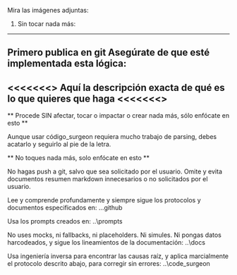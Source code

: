Mira las imágenes adjuntas:

1. Sin tocar nada más: 
---------------------------------------
Primero publica en git
Asegúrate de que esté implementada esta lógica:
---------------------------------------
<<<<<<<> Aquí la descripción exacta de qué es lo que quieres que haga <<<<<<<>
---------------------------------------

** Procede SIN afectar, tocar o impactar o crear nada más, sólo enfócate en esto **

Aunque usar código_surgeon requiera mucho trabajo de parsing, debes acatarlo y seguirlo al pie de la letra.

** No toques nada más, solo enfócate en esto **

No hagas push a git, salvo que sea solicitado por el usuario. Omite y evita documentos resumen markdown innecesarios o no solicitados por el usuario.


Lee y comprende profundamente y siempre sigue los protocolos y documentos especificados en: 
..\.github

Usa los prompts creados en:
..\prompts

No uses mocks, ni fallbacks, ni placeholders. Ni simules. Ni pongas datos harcodeados, y sigue los lineamientos de la documentación:
..\docs

Usa ingeniería inversa para encontrar las causas raíz, y aplica marcialmente el protocolo descrito abajo, para corregir sin errores:
..\code_surgeon